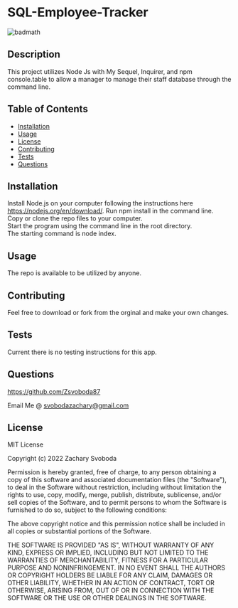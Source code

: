 # SQL-Employee-Tracker

![badmath](https://img.shields.io/badge/License-MIT-<green>)
## Description 
This project utilizes Node Js with My Sequel, Inquirer, and npm console.table to allow a manager to manage their staff database through the command line.

## Table of Contents 

* [Installation](#installation)
* [Usage](#usage)
* [License](#license)
* [Contributing](#contributing)
* [Tests](#tests)
* [Questions](#questions)


## Installation

Install Node.js on your computer following the instructions here https://nodejs.org/en/download/.
Run npm install in the command line.  
Copy or clone the repo files to your computer.  
Start the program using the command line in the root directory.  
The starting command is node index.

## Usage 
The repo is available to be utilized by anyone.

## Contributing
Feel free to download or fork from the orginal and make your own changes.

## Tests
Current there is no testing instructions for this app.

## Questions
https://github.com/Zsvoboda87

Email Me @ svobodazachary@gmail.com

## License
MIT License
    
Copyright (c) 2022 Zachary Svoboda
      
Permission is hereby granted, free of charge, to any person obtaining a copy
of this software and associated documentation files (the "Software"), to deal
in the Software without restriction, including without limitation the rights
to use, copy, modify, merge, publish, distribute, sublicense, and/or sell
copies of the Software, and to permit persons to whom the Software is
furnished to do so, subject to the following conditions:
      
The above copyright notice and this permission notice shall be included in all
copies or substantial portions of the Software.
      
THE SOFTWARE IS PROVIDED "AS IS", WITHOUT WARRANTY OF ANY KIND, EXPRESS OR
IMPLIED, INCLUDING BUT NOT LIMITED TO THE WARRANTIES OF MERCHANTABILITY,
FITNESS FOR A PARTICULAR PURPOSE AND NONINFRINGEMENT. IN NO EVENT SHALL THE
AUTHORS OR COPYRIGHT HOLDERS BE LIABLE FOR ANY CLAIM, DAMAGES OR OTHER
LIABILITY, WHETHER IN AN ACTION OF CONTRACT, TORT OR OTHERWISE, ARISING FROM,
OUT OF OR IN CONNECTION WITH THE SOFTWARE OR THE USE OR OTHER DEALINGS IN THE
SOFTWARE.
